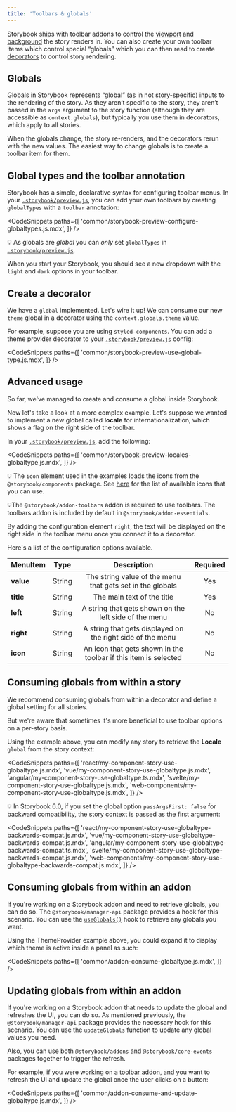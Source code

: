 ```yaml
---
title: 'Toolbars & globals'
---
```


Storybook ships with toolbar addons to control the [viewport](./viewport.md) and [background](./backgrounds.md) the story renders in. You can also create your own toolbar items which control special “globals” which you can then read to create [decorators](../writing-stories/decorators.md) to control story rendering.

## Globals

Globals in Storybook represents “global” (as in not story-specific) inputs to the rendering of the story. As they aren’t specific to the story, they aren’t passed in the `args` argument to the story function (although they are accessible as `context.globals`), but typically you use them in decorators, which apply to all stories.

When the globals change, the story re-renders, and the decorators rerun with the new values. The easiest way to change globals is to create a toolbar item for them.

## Global types and the toolbar annotation

Storybook has a simple, declarative syntax for configuring toolbar menus. In your [`.storybook/preview.js`](../configure/overview.md#configure-story-rendering), you can add your own toolbars by creating `globalTypes` with a `toolbar` annotation:

<!-- prettier-ignore-start -->

<CodeSnippets
  paths={[
    'common/storybook-preview-configure-globaltypes.js.mdx',
  ]}
/>

<!-- prettier-ignore-end -->

<div class="aside">

💡 As globals are _global_ you can _only_ set `globalTypes` in [`.storybook/preview.js`](../configure/overview.md#configure-story-rendering).

</div>

When you start your Storybook, you should see a new dropdown with the `light` and `dark` options in your toolbar.

## Create a decorator

We have a `global` implemented. Let's wire it up! We can consume our new `theme` global in a decorator using the `context.globals.theme` value.

For example, suppose you are using `styled-components`. You can add a theme provider decorator to your [`.storybook/preview.js`](../configure/overview.md#configure-story-rendering) config:

<!-- prettier-ignore-start -->

<CodeSnippets
  paths={[
    'common/storybook-preview-use-global-type.js.mdx',
  ]}
/>

<!-- prettier-ignore-end -->

## Advanced usage

So far, we've managed to create and consume a global inside Storybook.

Now let's take a look at a more complex example. Let's suppose we wanted to implement a new global called **locale** for internationalization, which shows a flag on the right side of the toolbar.

In your [`.storybook/preview.js`](../configure/overview.md#configure-story-rendering), add the following:

<!-- prettier-ignore-start -->

<CodeSnippets
  paths={[
    'common/storybook-preview-locales-globaltype.js.mdx',
  ]}
/>

<!-- prettier-ignore-end -->

<div class="aside">

💡 The <code>icon</code> element used in the examples loads the icons from the <code>@storybook/components</code> package. See [here](../faq.md#what-icons-are-available-for-my-toolbar-or-my-addon) for the list of available icons that you can use.

</div>

<div class="aside">
💡The <code>@storybook/addon-toolbars</code> addon is required to use toolbars. The toolbars addon is included by default in <code>@storybook/addon-essentials</code>.
</div>

By adding the configuration element `right`, the text will be displayed on the right side in the toolbar menu once you connect it to a decorator.

Here's a list of the configuration options available.

| MenuItem  |  Type  |                           Description                           | Required |
| --------- | :----: | :-------------------------------------------------------------: | :------: |
| **value** | String |    The string value of the menu that gets set in the globals    |   Yes    |
| **title** | String |                   The main text of the title                    |   Yes    |
| **left**  | String |      A string that gets shown on the left side of the menu      |    No    |
| **right** | String |   A string that gets displayed on the right side of the menu    |    No    |
| **icon**  | String | An icon that gets shown in the toolbar if this item is selected |    No    |

## Consuming globals from within a story

We recommend consuming globals from within a decorator and define a global setting for all stories.

But we're aware that sometimes it's more beneficial to use toolbar options on a per-story basis.

Using the example above, you can modify any story to retrieve the **Locale** `global` from the story context:

<!-- prettier-ignore-start -->

<CodeSnippets
  paths={[
    'react/my-component-story-use-globaltype.js.mdx',
    'vue/my-component-story-use-globaltype.js.mdx',
    'angular/my-component-story-use-globaltype.ts.mdx',
    'svelte/my-component-story-use-globaltype.js.mdx',
    'web-components/my-component-story-use-globaltype.js.mdx',
  ]}
/>

<!-- prettier-ignore-end -->

<div class="aside">

💡 In Storybook 6.0, if you set the global option `passArgsFirst: false` for backward compatibility, the story context is passed as the first argument:

<!-- prettier-ignore-start -->

<CodeSnippets
  paths={[
    'react/my-component-story-use-globaltype-backwards-compat.js.mdx',
    'vue/my-component-story-use-globaltype-backwards-compat.js.mdx',
    'angular/my-component-story-use-globaltype-backwards-compat.ts.mdx',
    'svelte/my-component-story-use-globaltype-backwards-compat.js.mdx',
    'web-components/my-component-story-use-globaltype-backwards-compat.js.mdx',
  ]}
/>

<!-- prettier-ignore-end -->

</div>

## Consuming globals from within an addon

If you're working on a Storybook addon and need to retrieve globals, you can do so. The `@storybook/manager-api` package provides a hook for this scenario. You can use the [`useGlobals()`](../addons/addons-api.md#useglobals) hook to retrieve any globals you want.

Using the ThemeProvider example above, you could expand it to display which theme is active inside a panel as such:

<!-- prettier-ignore-start -->

<CodeSnippets
  paths={[
    'common/addon-consume-globaltype.js.mdx',
  ]}
/>

<!-- prettier-ignore-end -->

## Updating globals from within an addon

If you're working on a Storybook addon that needs to update the global and refreshes the UI, you can do so. As mentioned previously, the `@storybook/manager-api` package provides the necessary hook for this scenario. You can use the `updateGlobals` function to update any global values you need.

Also, you can use both `@storybook/addons` and `@storybook/core-events` packages together to trigger the refresh.

For example, if you were working on a [toolbar addon](../addons/addon-types.md#toolbars), and you want to refresh the UI and update the global once the user clicks on a button:

<!-- prettier-ignore-start -->

<CodeSnippets
  paths={[
    'common/addon-consume-and-update-globaltype.js.mdx',
  ]}
/>

<!-- prettier-ignore-end -->
